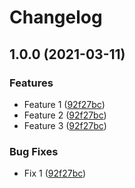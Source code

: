 # Changelog

## 1.0.0 (2021-03-11)


### Features

* Feature 1 ([92f27bc](https://www.github.com/rsenden/release-please-test/commit/92f27bcfee9ee0c2af8146f198a4f55167f45a69))
* Feature 2 ([92f27bc](https://www.github.com/rsenden/release-please-test/commit/92f27bcfee9ee0c2af8146f198a4f55167f45a69))
* Feature 3 ([92f27bc](https://www.github.com/rsenden/release-please-test/commit/92f27bcfee9ee0c2af8146f198a4f55167f45a69))


### Bug Fixes

* Fix 1 ([92f27bc](https://www.github.com/rsenden/release-please-test/commit/92f27bcfee9ee0c2af8146f198a4f55167f45a69))
